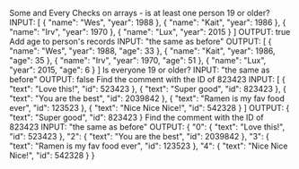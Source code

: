 Some and Every Checks on arrays - is at least one person 19 or older?
INPUT: [
    {
        "name": "Wes",
        "year": 1988
    },
    {
        "name": "Kait",
        "year": 1986
    },
    {
        "name": "Irv",
        "year": 1970
    },
    {
        "name": "Lux",
        "year": 2015
    }
]
OUTPUT: true
Add age to person's records
INPUT: "the same as before"
OUTPUT: [
    {
        "name": "Wes",
        "year": 1988,
        "age": 33
    },
    {
        "name": "Kait",
        "year": 1986,
        "age": 35
    },
    {
        "name": "Irv",
        "year": 1970,
        "age": 51
    },
    {
        "name": "Lux",
        "year": 2015,
        "age": 6
    }
]
Is everyone 19 or older?
INPUT: "the same as before"
OUTPUT: false
Find the comment with the ID of 823423
INPUT: [
    {
        "text": "Love this!",
        "id": 523423
    },
    {
        "text": "Super good",
        "id": 823423
    },
    {
        "text": "You are the best",
        "id": 2039842
    },
    {
        "text": "Ramen is my fav food ever",
        "id": 123523
    },
    {
        "text": "Nice Nice Nice!",
        "id": 542328
    }
]
OUTPUT: {
    "text": "Super good",
    "id": 823423
}
Find the comment with the ID of 823423
INPUT: "the same as before"
OUTPUT: {
    "0": {
        "text": "Love this!",
        "id": 523423
    },
    "2": {
        "text": "You are the best",
        "id": 2039842
    },
    "3": {
        "text": "Ramen is my fav food ever",
        "id": 123523
    },
    "4": {
        "text": "Nice Nice Nice!",
        "id": 542328
    }
}